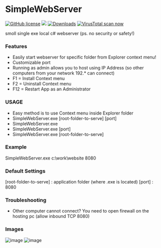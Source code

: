 # SimpleWebServer
[![GitHub license](https://img.shields.io/github/license/unitycoder/SimpleWebServer)](https://github.com/unitycoder/SimpleWebServer/blob/master/LICENSE) [](https://discord.gg/cXT97hU)<a href="https://discord.gg/cXT97hU"><img src="https://img.shields.io/discord/337579253866692608.svg"></a> [![Downloads](https://img.shields.io/github/downloads/unitycoder/simplewebserver/total)](https://github.com/unitycoder/SimpleWebServer/releases/latest/download/SimpleWebServer.zip) [![VirusTotal scan now](https://img.shields.io/static/v1?label=VirusTotal&message=Scan)](https://www.virustotal.com/gui/url/20ad2875b1531a90112d2c8fd2c47a3aa0748ba81b9906c0cee304808c43dc76?nocache=1)

smoll single exe local c# webserver (ps. no security or safety!)

### Features
- Easily start webserver for specific folder from Explorer context menu!
- Customizable port
- Running as admin allows you to host using IP Address (so other computers from your network 192.* can connect)
- F1 = Install Context menu
- F2 = Uninstall Context menu
- F12 = Restart App as an Administrator

### USAGE
- Easy method is to use Context menu inside Explorer folder
- SimpleWebServer.exe [root-folder-to-serve] [port]
- SimpleWebServer.exe
- SimpleWebServer.exe [port]
- SimpleWebServer.exe [root-folder-to-serve]

### Example
SimpleWebServer.exe c:\work\website 8080

### Default Settings
[root-folder-to-serve] : application folder (where .exe is located)
[port] : 8080

### Troubleshooting
- Other computer cannot connect? You need to open firewall on the hosting pc (allow inbound TCP 8080)

### Images
![image](https://github.com/unitycoder/SimpleWebServer/assets/5438317/9d1a0a31-6752-495f-810a-f0ef8a4ef7f4)
![image](https://github.com/unitycoder/SimpleWebServer/assets/5438317/7eb390ec-aa5f-4c26-9fa6-6fab42ee6bf8)
